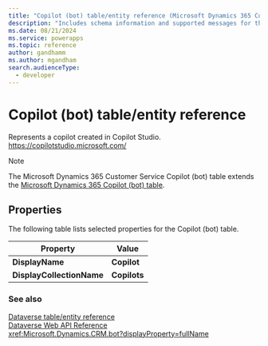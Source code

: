 ```yaml
---
title: "Copilot (bot) table/entity reference (Microsoft Dynamics 365 Customer Service)"
description: "Includes schema information and supported messages for the Copilot (bot) table/entity with Microsoft Dynamics 365 Customer Service."
ms.date: 08/21/2024
ms.service: powerapps
ms.topic: reference
author: gandhamm
ms.author: mgandham
search.audienceType: 
  - developer
---
```


# Copilot (bot) table/entity reference

Represents a copilot created in Copilot Studio. https://copilotstudio.microsoft.com/

> [!NOTE]
> The Microsoft Dynamics 365 Customer Service Copilot (bot) table extends the [Microsoft Dynamics 365 Copilot (bot) table](/dynamics365/developer/entities/bot).


## Properties

The following table lists selected properties for the Copilot (bot) table.

|Property|Value|
| --- | --- |
| **DisplayName** | **Copilot** |
| **DisplayCollectionName** | **Copilots** |




### See also

[Dataverse table/entity reference](../about-entity-reference.md)  
[Dataverse Web API Reference](/power-apps/developer/data-platform/webapi/reference/about)   
<xref:Microsoft.Dynamics.CRM.bot?displayProperty=fullName>
